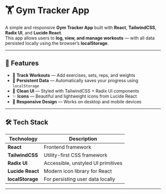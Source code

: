 # 🏋️ Gym Tracker App

A simple and responsive **Gym Tracker App** built with **React**, **TailwindCSS**, **Radix UI**, and **Lucide React**.  
This app allows users to **log, view, and manage workouts** — with all data persisted locally using the browser’s **localStorage**.

---

## 🚀 Features

- 🏃 **Track Workouts** — Add exercises, sets, reps, and weights  
- 💾 **Persistent Data** — Automatically saves your progress using `localStorage`  
- 🧭 **Clean UI** — Styled with TailwindCSS + Radix UI components  
- ✨ **Icons** — Beautiful and lightweight icons from Lucide React  
- 📱 **Responsive Design** — Works on desktop and mobile devices  

---

## 🛠️ Tech Stack

| Technology | Description |
|-------------|-------------|
| **React** | Frontend framework |
| **TailwindCSS** | Utility-first CSS framework |
| **Radix UI** | Accessible, unstyled UI primitives |
| **Lucide React** | Modern icon library for React |
| **localStorage** | For persisting user data locally |

---
